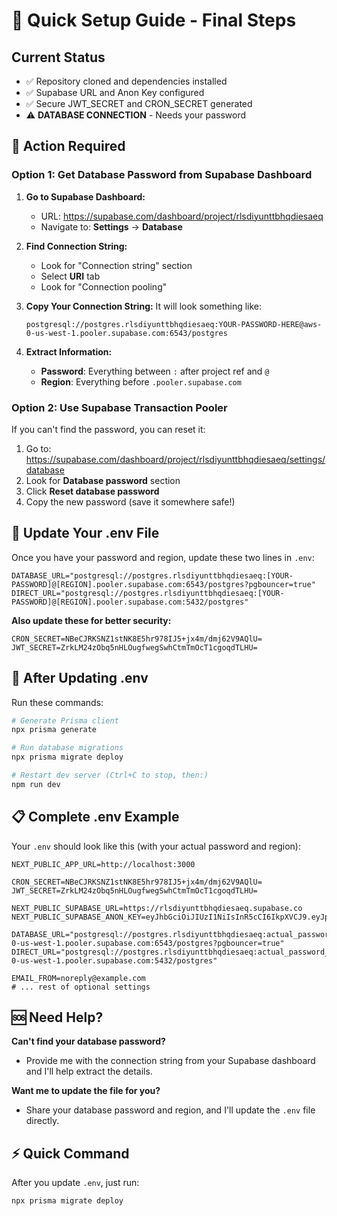 # 🚀 Quick Setup Guide - Final Steps

## Current Status
- ✅ Repository cloned and dependencies installed
- ✅ Supabase URL and Anon Key configured
- ✅ Secure JWT_SECRET and CRON_SECRET generated
- ⚠️ **DATABASE CONNECTION** - Needs your password

## 🎯 Action Required

### Option 1: Get Database Password from Supabase Dashboard

1. **Go to Supabase Dashboard:**
   - URL: https://supabase.com/dashboard/project/rlsdiyunttbhqdiesaeq
   - Navigate to: **Settings** → **Database**

2. **Find Connection String:**
   - Look for "Connection string" section
   - Select **URI** tab
   - Look for "Connection pooling"
   
3. **Copy Your Connection String:**
   It will look something like:
   ```
   postgresql://postgres.rlsdiyunttbhqdiesaeq:YOUR-PASSWORD-HERE@aws-0-us-west-1.pooler.supabase.com:6543/postgres
   ```

4. **Extract Information:**
   - **Password**: Everything between `:` after project ref and `@`
   - **Region**: Everything before `.pooler.supabase.com`

### Option 2: Use Supabase Transaction Pooler

If you can't find the password, you can reset it:

1. Go to: https://supabase.com/dashboard/project/rlsdiyunttbhqdiesaeq/settings/database
2. Look for **Database password** section
3. Click **Reset database password**
4. Copy the new password (save it somewhere safe!)

## 📝 Update Your .env File

Once you have your password and region, update these two lines in `.env`:

```env
DATABASE_URL="postgresql://postgres.rlsdiyunttbhqdiesaeq:[YOUR-PASSWORD]@[REGION].pooler.supabase.com:6543/postgres?pgbouncer=true"
DIRECT_URL="postgresql://postgres.rlsdiyunttbhqdiesaeq:[YOUR-PASSWORD]@[REGION].pooler.supabase.com:5432/postgres"
```

**Also update these for better security:**
```env
CRON_SECRET=NBeCJRKSNZ1stNK8E5hr978IJ5+jx4m/dmj62V9AQlU=
JWT_SECRET=ZrkLM24zObq5nHLOugfwegSwhCtmTmOcT1cgoqdTLHU=
```

## 🔄 After Updating .env

Run these commands:

```bash
# Generate Prisma client
npx prisma generate

# Run database migrations
npx prisma migrate deploy

# Restart dev server (Ctrl+C to stop, then:)
npm run dev
```

## 📋 Complete .env Example

Your `.env` should look like this (with your actual password and region):

```env
NEXT_PUBLIC_APP_URL=http://localhost:3000

CRON_SECRET=NBeCJRKSNZ1stNK8E5hr978IJ5+jx4m/dmj62V9AQlU=
JWT_SECRET=ZrkLM24zObq5nHLOugfwegSwhCtmTmOcT1cgoqdTLHU=

NEXT_PUBLIC_SUPABASE_URL=https://rlsdiyunttbhqdiesaeq.supabase.co
NEXT_PUBLIC_SUPABASE_ANON_KEY=eyJhbGciOiJIUzI1NiIsInR5cCI6IkpXVCJ9.eyJpc3MiOiJzdXBhYmFzZSIsInJlZiI6InJsc2RpeXVudHRiaHFkaWVzYWVxIiwicm9sZSI6ImFub24iLCJpYXQiOjE3NjA1ODM3NTUsImV4cCI6MjA3NjE1OTc1NX0.lXTzNSjM8cRZ1ekLoBK42_ru4siILY0nBFKoLh5avks

DATABASE_URL="postgresql://postgres.rlsdiyunttbhqdiesaeq:actual_password_here@aws-0-us-west-1.pooler.supabase.com:6543/postgres?pgbouncer=true"
DIRECT_URL="postgresql://postgres.rlsdiyunttbhqdiesaeq:actual_password_here@aws-0-us-west-1.pooler.supabase.com:5432/postgres"

EMAIL_FROM=noreply@example.com
# ... rest of optional settings
```

## 🆘 Need Help?

**Can't find your database password?**
- Provide me with the connection string from your Supabase dashboard and I'll help extract the details.

**Want me to update the file for you?**
- Share your database password and region, and I'll update the `.env` file directly.

## ⚡ Quick Command

After you update `.env`, just run:
```bash
npx prisma migrate deploy
```

